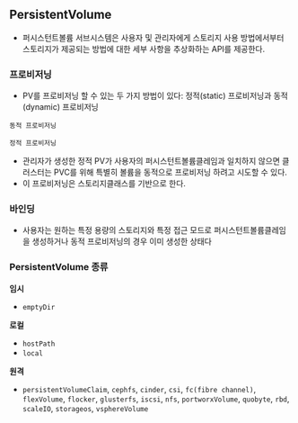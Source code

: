 ## PersistentVolume

- 퍼시스턴트볼륨 서브시스템은 사용자 및 관리자에게 스토리지 사용 방법에서부터 스토리지가 제공되는 방법에 대한 세부 사항을 추상화하는 API를 제공한다.

### 프로비저닝

- PV를 프로비저닝 할 수 있는 두 가지 방법이 있다: 정적(static) 프로비저닝과 동적(dynamic) 프로비저닝

`동적 프로비저닝`

`정적 프로비저닝`

- 관리자가 생성한 정적 PV가 사용자의 퍼시스턴트볼륨클레임과 일치하지 않으면 클러스터는 PVC를 위해 특별히 볼륨을 동적으로 프로비저닝 하려고 시도할 수 있다.
- 이 프로비저닝은 스토리지클래스를 기반으로 한다.

### 바인딩

- 사용자는 원하는 특정 용량의 스토리지와 특정 접근 모드로 퍼시스턴트볼륨클레임을 생성하거나 동적 프로비저닝의 경우 이미 생성한 상태다

### PersistentVolume 종류

**임시**
- `emptyDir`

**로컬**
- `hostPath`
- `local`

**원격**
- `persistentVolumeClaim`, `cephfs`, `cinder`, `csi`, `fc(fibre channel)`, `flexVolume`, `flocker`, `glusterfs`, `iscsi`, `nfs`, `portworxVolume`, `quobyte`, `rbd`, `scaleIO`, `storageos`, `vsphereVolume` 

